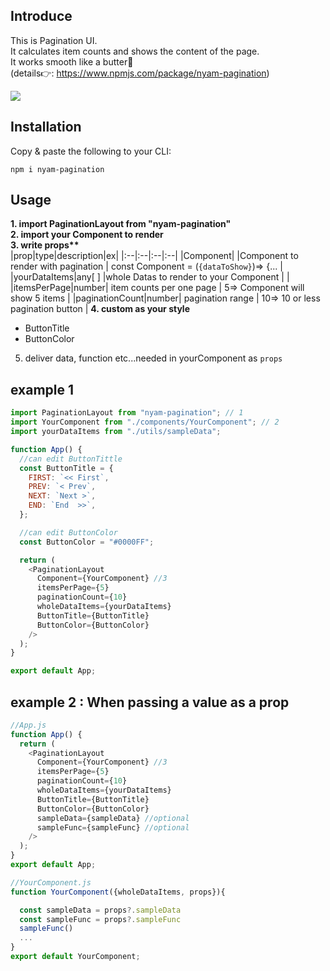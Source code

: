 ## Introduce

This is Pagination UI.  
It calculates item counts and shows the content of the page.  
It works smooth like a butter🥞  
(details👉: https://www.npmjs.com/package/nyam-pagination)

![](https://images.velog.io/images/skawnkk/post/d9ef019b-0c95-4864-8ae6-a32224b02773/React-App.gif)

## Installation

Copy & paste the following to your CLI:

```
npm i nyam-pagination
```

## Usage

**1. import PaginationLayout from "nyam-pagination"**  
**2. import your Component to render**  
**3. write props\*\***  
 |prop|type|description|ex|
|:--|:--|:--|:--|
|Component| |Component to render with pagination | const Component = (`{dataToShow}`)=> {... |
|yourDataItems|any[ ] |whole Datas to render to your Component | |
|itemsPerPage|number| item counts per one page | 5=> Component will show 5 items |
|paginationCount|number| pagination range | 10=> 10 or less pagination button |
**4. custom as your style**

- ButtonTitle
- ButtonColor

5. deliver data, function etc...needed in yourComponent as `props`

## example 1

```js
import PaginationLayout from "nyam-pagination"; // 1
import YourComponent from "./components/YourComponent"; // 2
import yourDataItems from "./utils/sampleData";

function App() {
  //can edit ButtonTittle
  const ButtonTitle = {
    FIRST: `<< First`,
    PREV: `< Prev`,
    NEXT: `Next >`,
    END: `End  >>`,
  };

  //can edit ButtonColor
  const ButtonColor = "#0000FF";

  return (
    <PaginationLayout
      Component={YourComponent} //3
      itemsPerPage={5}
      paginationCount={10}
      wholeDataItems={yourDataItems}
      ButtonTitle={ButtonTitle}
      ButtonColor={ButtonColor}
    />
  );
}

export default App;
```

## example 2 : When passing a value as a prop

```js
//App.js
function App() {
  return (
    <PaginationLayout
      Component={YourComponent} //3
      itemsPerPage={5}
      paginationCount={10}
      wholeDataItems={yourDataItems}
      ButtonTitle={ButtonTitle}
      ButtonColor={ButtonColor}
      sampleData={sampleData} //optional
      sampleFunc={sampleFunc} //optional
    />
  );
}
export default App;

//YourComponent.js
function YourComponent({wholeDataItems, props}){

  const sampleData = props?.sampleData
  const sampleFunc = props?.sampleFunc
  sampleFunc()
  ...
}
export default YourComponent;
```
